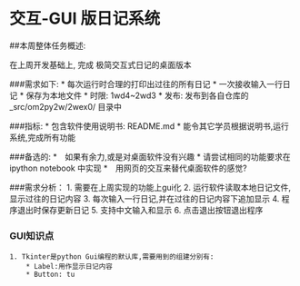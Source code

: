 # 交互-GUI 版日记系统

##本周整体任务概述:

在上周开发基础上, 完成 极简交互式日记的桌面版本

###需求如下:
    * 每次运行时合理的打印出过往的所有日记
    * 一次接收输入一行日记
    * 保存为本地文件
    * 时限: 1wd4~2wd3
    * 发布: 发布到各自仓库的 _src/om2py2w/2wex0/ 目录中

###指标:
    * 包含软件使用说明书: README.md
    * 能令其它学员根据说明书,运行系统,完成所有功能

###备选的:
    *　如果有余力,或是对桌面软件没有兴趣
    *  请尝试相同的功能要求在 ipython notebook 中实现
    *　用网页的交互来替代桌面软件的感觉?
    
    
###需求分析：
    1. 需要在上周实现的功能上gui化
    2. 运行软件读取本地日记文件,显示过往的日记内容
    3. 每次输入一行日记,并在过往的日记内容下追加显示
    4. 程序退出时保存更新日记
    5. 支持中文输入和显示
    6. 点击退出按钮退出程序

### GUI知识点
    1. Tkinter是python Gui编程的默认库,需要用到的组建分别有:
        * Label:用作显示日记内容
        * Button: tu
        
    


